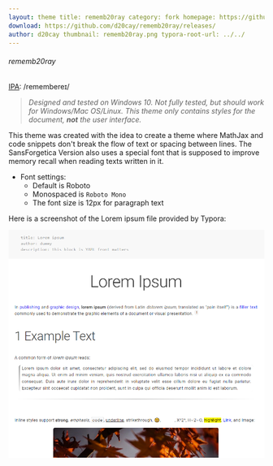 ```yaml
---
layout: theme title: rememb20ray category: fork homepage: https://github.com/d20cay/rememb20ray
download: https://github.com/d20cay/rememb20ray/releases/
author: d20cay thumbnail: rememb20ray.png typora-root-url: ../../
---
```


###### rememb20ray

[IPA](https://en.wiktionary.org/wiki/Wiktionary:International_Phonetic_Alphabet): /remembereɪ/

> *Designed and tested on Windows 10. Not fully tested, but should work for Windows/Mac OS/Linux. This theme only contains styles for the document, **not** the user interface.*

This theme was created with the idea to create a theme where MathJax and code snippets don't break the flow of text or
spacing between lines. The SansForgetica Version also uses a special font that is supposed to improve memory recall when
reading texts written in it.

* Font settings:
    * Default is Roboto
    * Monospaced is `Roboto Mono`
    * The font size is 12px for paragraph text
    
Here is a screenshot of the Lorem ipsum file provided by Typora:

![ss](/media/theme/rememb20ray/lorem-ss.png)

